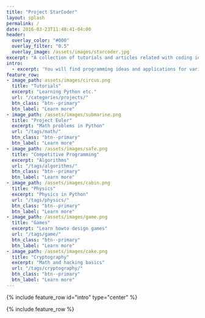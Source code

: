 ```yaml
---
title: "Project StarCoder"
layout: splash
permalink: /
date: 2016-03-23T11:48:41-04:00
header:
  overlay_color: "#000"
  overlay_filter: "0.5"
  overlay_image: /assets/images/starcoder.jpg
excerpt: "A collection of tutorials and articles related with coding ideas."
intro:
  - excerpt: 'You will find programming ideas and applications for various K12 subjects including algorithms / math / physics / games / cryptography'
feature_row:
- image_path: assets/images/circus.png
  title: "Tutorials"
  excerpt: "Learning Python etc."
  url: "/categories/projects/"
  btn_class: "btn--primary"
  btn_label: "Learn more"
- image_path: /assets/images/submarine.png
  title: "Project Euler"
  excerpt: "Math problems in Python"
  url: "/tags/math/"
  btn_class: "btn--primary"
  btn_label: "Learn more"
- image_path: /assets/images/safe.png
  title: "Competitive Programming"
  excerpt: "Algorithms"
  url: "/tags/algorithms/"
  btn_class: "btn--primary"
  btn_label: "Learn more"
- image_path: /assets/images/cabin.png
  title: "Physics"
  excerpt: "Physics in Python"
  url: "/tags/physics/"
  btn_class: "btn--primary"
  btn_label: "Learn more"
- image_path: /assets/images/game.png
  title: "Games"
  excerpt: "Learn howto design games"
  url: "/tags/game/"
  btn_class: "btn--primary"
  btn_label: "Learn more"
- image_path: /assets/images/cake.png
  title: "Cryptography"
  excerpt: "Math and hacking basics"
  url: "/tags/cryptography/"
  btn_class: "btn--primary"
  btn_label: "Learn more"
---
```


{% include feature_row id="intro" type="center" %}

{% include feature_row %}
